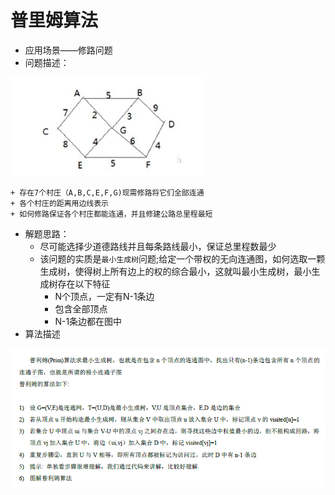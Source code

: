 # 普里姆算法
- 应用场景——修路问题
- 问题描述：

![修路问题描述](./photos/graph.PNG)

    + 存在7个村庄（A,B,C,E,F,G)现需修路将它们全部连通
    + 各个村庄的距离用边线表示
    + 如何修路保证各个村庄都能连通，并且修建公路总里程最短
- 解题思路：
    + 尽可能选择少道德路线并且每条路线最小，保证总里程数最少
    + 该问题的实质是`最小生成树`问题;给定一个带权的无向连通图，如何选取一颗生成树，使得树上所有边上的权的综合最小，这就叫最小生成树，最小生成树存在以下特征
        * N个顶点，一定有N-1条边
        * 包含全部顶点
        * N-1条边都在图中
- 算法描述

![普里姆算法步骤](./photos/prim.PNG)
    